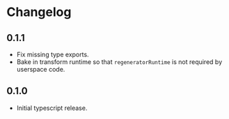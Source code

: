 # Changelog

## 0.1.1
- Fix missing type exports.
- Bake in transform runtime so that `regeneratorRuntime` is not required by userspace code.

## 0.1.0
- Initial typescript release.
